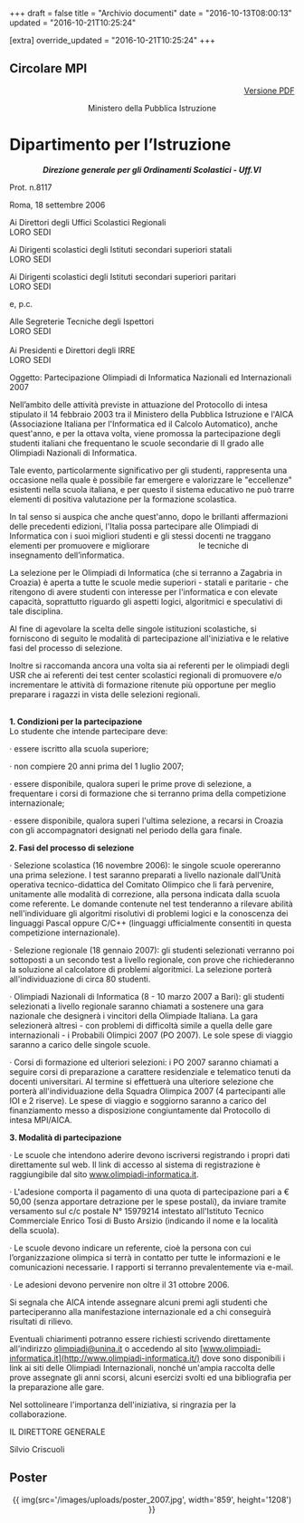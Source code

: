 +++
draft = false
title = "Archivio documenti"
date = "2016-10-13T08:00:13"
updated = "2016-10-21T10:25:24"

[extra]
override_updated = "2016-10-21T10:25:24"
+++
## Circolare MPI

<div style="text-align: center;">

</div>

<div style="text-align: right;">

[Versione PDF](oii/vecchie_edizioni/2007/MPI_Olimpiadi%20di%20informatica%202007.pdf)

</div>

<div style="text-align: center;">

Ministero della Pubblica Istruzione

</div>

# Dipartimento per l’Istruzione

<div style="text-align: center;">

**_Direzione generale per gli Ordinamenti Scolastici - Uff.VI_**

</div>

Prot. n.8117

Roma, 18 settembre 2006

Ai Direttori degli Uffici Scolastici Regionali<br/> LORO SEDI

Ai Dirigenti scolastici degli Istituti secondari superiori statali<br/> LORO SEDI

Ai Dirigenti scolastici degli Istituti secondari superiori paritari<br/> LORO SEDI

e, p.c.

Alle Segreterie Tecniche degli Ispettori <br/> LORO SEDI<br/><br/>Ai Presidenti e Direttori degli IRRE<br/> LORO SEDI

Oggetto: Partecipazione Olimpiadi di Informatica Nazionali ed Internazionali 2007<br/>

Nell’ambito delle attività previste in attuazione del Protocollo di intesa stipulato il 14 febbraio 2003 tra il Ministero della Pubblica Istruzione e l'AICA (Associazione Italiana per l'Informatica ed il Calcolo Automatico), anche quest'anno, e per la ottava volta, viene promossa la partecipazione degli studenti italiani che frequentano le scuole secondarie di II grado alle Olimpiadi Nazionali di Informatica.

Tale evento, particolarmente significativo per gli studenti, rappresenta una occasione nella quale è possibile far emergere e valorizzare le "eccellenze" esistenti nella scuola italiana, e per questo il sistema educativo ne può trarre elementi di positiva valutazione per la formazione scolastica.

In tal senso si auspica che anche quest'anno, dopo le brillanti affermazioni delle precedenti edizioni, l'Italia possa partecipare alle Olimpiadi di Informatica con i suoi migliori studenti e gli stessi docenti ne traggano elementi per promuovere e migliorare                      le tecniche di insegnamento dell’informatica.

La selezione per le Olimpiadi di Informatica (che si terranno a Zagabria in Croazia) è aperta a tutte le scuole medie superiori - statali e paritarie - che ritengono di avere studenti con interesse per l'informatica e con elevate capacità, soprattutto riguardo gli aspetti logici, algoritmici e speculativi di tale disciplina.

Al fine di agevolare la scelta delle singole istituzioni scolastiche, si forniscono di seguito le modalità di partecipazione all'iniziativa e le relative fasi del processo di selezione.

Inoltre si raccomanda ancora una volta sia ai referenti per le olimpiadi degli USR che ai referenti dei test center scolastici regionali di promuovere e/o incrementare le attività di formazione ritenute più opportune per meglio preparare i ragazzi in vista delle selezioni regionali.

<br/>**1. Condizioni per la partecipazione**<br/> Lo studente che intende partecipare deve:

· essere iscritto alla scuola superiore;

· non compiere 20 anni prima del 1 luglio 2007;

· essere disponibile, qualora superi le prime prove di selezione, a frequentare i corsi di formazione che si terranno prima della competizione internazionale;

· essere disponibile, qualora superi l'ultima selezione, a recarsi in Croazia con gli accompagnatori designati nel periodo della gara finale.

**2. Fasi del processo di selezione**

· Selezione scolastica (16 novembre 2006): le singole scuole opereranno una prima selezione. I test saranno preparati a livello nazionale dall’Unità operativa tecnico-didattica del Comitato Olimpico che li farà pervenire, unitamente alle modalità di correzione, alla persona indicata dalla scuola come referente. Le domande contenute nel test tenderanno a rilevare abilità nell'individuare gli algoritmi risolutivi di problemi logici e la conoscenza dei linguaggi Pascal oppure C/C++ (linguaggi ufficialmente consentiti in questa competizione internazionale).

· Selezione regionale (18 gennaio 2007): gli studenti selezionati verranno poi sottoposti a un secondo test a livello regionale, con prove che richiederanno la soluzione al calcolatore di problemi algoritmici. La selezione porterà all'individuazione di circa 80 studenti.

· Olimpiadi Nazionali di Informatica (8 - 10 marzo 2007 a Bari): gli studenti selezionati a livello regionale saranno chiamati a sostenere una gara nazionale che designerà i vincitori della Olimpiade Italiana. La gara selezionerà altresì - con problemi di difficoltà simile a quella delle gare internazionali - i Probabili Olimpici 2007 (PO 2007). Le sole spese di viaggio saranno a carico delle singole scuole.

· Corsi di formazione ed ulteriori selezioni: i PO 2007 saranno chiamati a seguire corsi di preparazione a carattere residenziale e telematico tenuti da docenti universitari. Al termine si effettuerà una ulteriore selezione che porterà all'individuazione della Squadra Olimpica 2007 (4 partecipanti alle IOI e 2 riserve). Le spese di viaggio e soggiorno saranno a carico del finanziamento messo a disposizione congiuntamente dal Protocollo di intesa MPI/AICA.

**3. Modalità di partecipazione**

· Le scuole che intendono aderire devono iscriversi registrando i propri dati direttamente sul web. Il link di accesso al sistema di registrazione è raggiungibile dal sito www.olimpiadi-informatica.it.

· L'adesione comporta il pagamento di una quota di partecipazione pari a € 50,00 (senza apportare detrazione per le spese postali), da inviare tramite versamento sul c/c postale N° 15979214 intestato all'Istituto Tecnico Commerciale Enrico Tosi di Busto Arsizio (indicando il nome e la località della scuola).

· Le scuole devono indicare un referente, cioè la persona con cui l’organizzazione olimpica si terrà in contatto per tutte le informazioni e le comunicazioni necessarie. I rapporti si terranno prevalentemente via e-mail.

· Le adesioni devono pervenire non oltre il 31 ottobre 2006.

Si segnala che AICA intende assegnare alcuni premi agli studenti che parteciperanno alla manifestazione internazionale ed a chi conseguirà risultati di rilievo.

Eventuali chiarimenti potranno essere richiesti scrivendo direttamente all'indirizzo [olimpiadi@unina.it](mailto:olimpiadi@unina.it) o accedendo al sito [www.olimpiadi-informatica.it](http://www.olimpiadi-informatica.it/) dove sono disponibili i link ai siti delle Olimpiadi Internazionali, nonché un'ampia raccolta delle prove assegnate gli anni scorsi, alcuni esercizi svolti ed una bibliografia per la preparazione alle gare.

Nel sottolineare l'importanza dell'iniziativa, si ringrazia per la collaborazione. <br/>

IL DIRETTORE GENERALE

Silvio Criscuoli

## Poster

<div style="text-align: center;">

{{ img(src='/images/uploads/poster_2007.jpg', width='859', height='1208') }}

</div>

